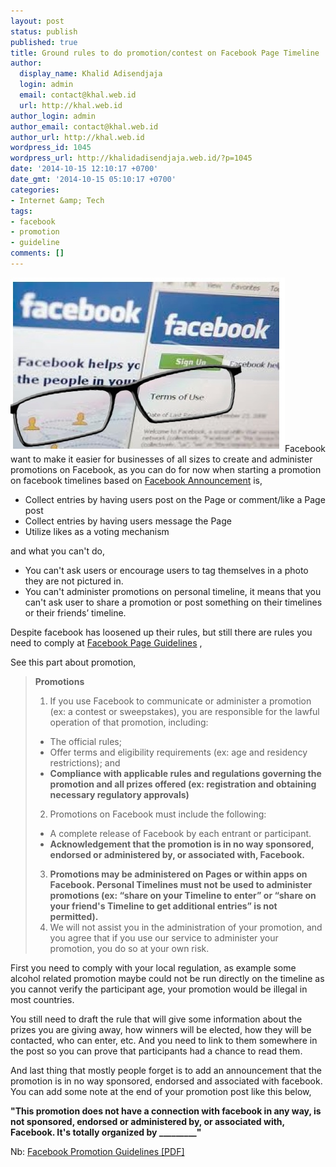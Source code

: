 ```yaml
---
layout: post
status: publish
published: true
title: Ground rules to do promotion/contest on Facebook Page Timeline
author:
  display_name: Khalid Adisendjaja
  login: admin
  email: contact@khal.web.id
  url: http://khal.web.id
author_login: admin
author_email: contact@khal.web.id
author_url: http://khal.web.id
wordpress_id: 1045
wordpress_url: http://khalidadisendjaja.web.id/?p=1045
date: '2014-10-15 12:10:17 +0700'
date_gmt: '2014-10-15 05:10:17 +0700'
categories:
- Internet &amp; Tech
tags:
- facebook
- promotion
- guideline
comments: []
---
```

[![Facebook-Terms](/images/Facebook-Terms.jpg)](/images/Facebook-Terms.jpg)Facebook want to make it easier for businesses of all sizes to create and administer promotions on Facebook, as you can do for now when starting a promotion on facebook timelines based on [Facebook Announcement](https://www.facebook.com/business/news/page-promotions-terms) is,

- Collect entries by having users post on the Page or comment/like a Page post
- Collect entries by having users message the Page
- Utilize likes as a voting mechanism

and what you can't do,

- You can't ask users or encourage users to tag themselves in a photo they are not pictured in.
- You can't administer promotions on personal timeline, it means that you can't ask user to share a promotion or post something on their timelines or their friends’ timeline.

Despite facebook has loosened up their rules, but still there are rules you need to comply at [Facebook Page Guidelines](https://www.facebook.com/page_guidelines.php) ,

See this part about promotion,

> **Promotions**
> 
> 1. If you use Facebook to communicate or administer a promotion (ex: a contest or sweepstakes), you are responsible for the lawful operation of that promotion, including: 
>   - The official rules;
>   - Offer terms and eligibility requirements (ex: age and residency restrictions); and
>   - **Compliance with applicable rules and regulations governing the promotion and all prizes offered (ex: registration and obtaining necessary regulatory approvals)**
> 2. Promotions on Facebook must include the following: 
>   - A complete release of Facebook by each entrant or participant.
>   - **Acknowledgement that the promotion is in no way sponsored, endorsed or administered by, or associated with, Facebook.**
> 3. **Promotions may be administered on Pages or within apps on Facebook. Personal Timelines must not be used to administer promotions (ex: “share on your Timeline to enter” or “share on your friend's Timeline to get additional entries” is not permitted).**
> 4. We will not assist you in the administration of your promotion, and you agree that if you use our service to administer your promotion, you do so at your own risk.

First you need to comply with your local regulation, as example some alcohol related promotion maybe could not be run directly on the timeline as you cannot verify the participant age, your promotion would be illegal in most countries.

You still need to draft the rule that will give some information about the prizes you are giving away, how winners will be elected, how they will be contacted, who can enter, etc. And you need to link to them somewhere in the post so you can prove that participants had a chance to read them.

And last thing that mostly people forget is to add an announcement that the promotion is in no way sponsored, endorsed and associated with facebook. You can add some note at the end of your promotion post like this below,

**"This promotion does not have a connection with facebook in any way, is not sponsored, endorsed or administered by, or associated with, Facebook. It's totally organized by \_\_\_\_\_\_\_\_\_"**

Nb: [Facebook Promotion Guidelines [PDF]](https://fbcdn-dragon-a.akamaihd.net/hphotos-ak-ash3/851577_158705844322839_2031667568_n.pdf)